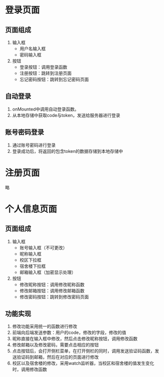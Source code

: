 # 登录页面

## 页面组成

1. 输入框
    - 用户名输入框
    - 密码输入框
2. 按钮
    - 登录按钮：调用登录函数
    - 注册按钮：跳转到注册页面
    - 忘记密码按钮：跳转到忘记密码页面

## 自动登录

1. onMounted中调用自动登录函数。
2. 从本地存储中获取code与token，发送给服务器进行登录

## 账号密码登录

1. 通过账号密码进行登录
2. 登录成功后，将返回的包含token的数据存储到本地存储中

# 注册页面

略

# 个人信息页面

## 页面组成

1. 输入框
    - 账号输入框（不可更改）
    - 昵称输入框
    - 校区下拉框
    - 宿舍楼下拉框
    - 邮箱输入框（加密显示处理）
2. 按钮
    - 修改昵称按钮：调用修改昵称函数
    - 修改邮箱按钮：调用修改邮箱函数
    - 修改密码按钮：跳转到修改密码页面

## 功能实现

1. 修改功能采用统一的函数进行修改
2. 前端向后端发送参数：用户的code，修改的字段，修改的值
3. 昵称直接在输入框中修改，然后点击修改昵称按钮，调用修改函数
4. 修改邮箱以及修改密码，需要点击相应的按钮
5. 点击按钮后，会打开侧栏菜单，在打开侧栏的同时，调用发送验证码函数，发送验证码到邮箱，然后在对应的页面进行修改
6. 校区以及宿舍楼的修改，采用watch监听器，当校区和宿舍楼的值发生变化时，调用修改函数
